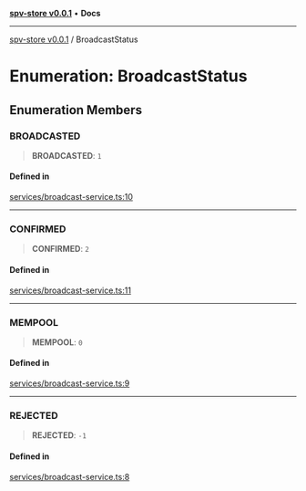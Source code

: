 [**spv-store v0.0.1**](../README.md) • **Docs**

***

[spv-store v0.0.1](../globals.md) / BroadcastStatus

# Enumeration: BroadcastStatus

## Enumeration Members

### BROADCASTED

> **BROADCASTED**: `1`

#### Defined in

[services/broadcast-service.ts:10](https://github.com/shruggr/ts-casemod-spv/blob/68dc275688b04f6a33c5c6063e9fd70d6c8a63ef/src/services/broadcast-service.ts#L10)

***

### CONFIRMED

> **CONFIRMED**: `2`

#### Defined in

[services/broadcast-service.ts:11](https://github.com/shruggr/ts-casemod-spv/blob/68dc275688b04f6a33c5c6063e9fd70d6c8a63ef/src/services/broadcast-service.ts#L11)

***

### MEMPOOL

> **MEMPOOL**: `0`

#### Defined in

[services/broadcast-service.ts:9](https://github.com/shruggr/ts-casemod-spv/blob/68dc275688b04f6a33c5c6063e9fd70d6c8a63ef/src/services/broadcast-service.ts#L9)

***

### REJECTED

> **REJECTED**: `-1`

#### Defined in

[services/broadcast-service.ts:8](https://github.com/shruggr/ts-casemod-spv/blob/68dc275688b04f6a33c5c6063e9fd70d6c8a63ef/src/services/broadcast-service.ts#L8)

